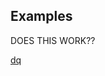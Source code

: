## Examples

DOES THIS WORK??

[dq](https://github.com/invertedv/testGo/blob/master/scripts/dq.gom)


